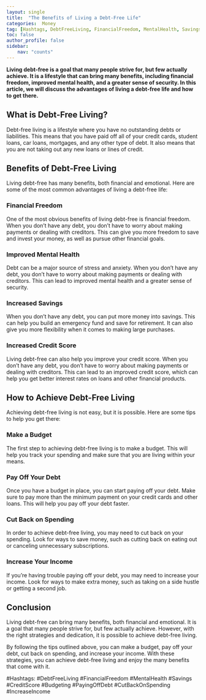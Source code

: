 ```yaml
---
layout: single
title:  "The Benefits of Living a Debt-Free Life"
categories:  Money
tag: [Hashtags, DebtFreeLiving, FinancialFreedom, MentalHealth, Savings, CreditScore, Budgeting, PayingOffDebt, CutBackOnSpending, IncreaseIncome, ]
toc: false
author_profile: false
sidebar:
    nav: "counts"
---
```

    
**Living debt-free is a goal that many people strive for, but few actually achieve. It is a lifestyle that can bring many benefits, including financial freedom, improved mental health, and a greater sense of security. In this article, we will discuss the advantages of living a debt-free life and how to get there.**

## What is Debt-Free Living?

Debt-free living is a lifestyle where you have no outstanding debts or liabilities. This means that you have paid off all of your credit cards, student loans, car loans, mortgages, and any other type of debt. It also means that you are not taking out any new loans or lines of credit.

## Benefits of Debt-Free Living

Living debt-free has many benefits, both financial and emotional. Here are some of the most common advantages of living a debt-free life:

### Financial Freedom

One of the most obvious benefits of living debt-free is financial freedom. When you don’t have any debt, you don’t have to worry about making payments or dealing with creditors. This can give you more freedom to save and invest your money, as well as pursue other financial goals.

### Improved Mental Health

Debt can be a major source of stress and anxiety. When you don’t have any debt, you don’t have to worry about making payments or dealing with creditors. This can lead to improved mental health and a greater sense of security.

### Increased Savings

When you don’t have any debt, you can put more money into savings. This can help you build an emergency fund and save for retirement. It can also give you more flexibility when it comes to making large purchases.

### Increased Credit Score

Living debt-free can also help you improve your credit score. When you don’t have any debt, you don’t have to worry about making payments or dealing with creditors. This can lead to an improved credit score, which can help you get better interest rates on loans and other financial products.

## How to Achieve Debt-Free Living

Achieving debt-free living is not easy, but it is possible. Here are some tips to help you get there:

### Make a Budget

The first step to achieving debt-free living is to make a budget. This will help you track your spending and make sure that you are living within your means.

### Pay Off Your Debt

Once you have a budget in place, you can start paying off your debt. Make sure to pay more than the minimum payment on your credit cards and other loans. This will help you pay off your debt faster.

### Cut Back on Spending

In order to achieve debt-free living, you may need to cut back on your spending. Look for ways to save money, such as cutting back on eating out or canceling unnecessary subscriptions.

### Increase Your Income

If you’re having trouble paying off your debt, you may need to increase your income. Look for ways to make extra money, such as taking on a side hustle or getting a second job.

## Conclusion

Living debt-free can bring many benefits, both financial and emotional. It is a goal that many people strive for, but few actually achieve. However, with the right strategies and dedication, it is possible to achieve debt-free living. 

By following the tips outlined above, you can make a budget, pay off your debt, cut back on spending, and increase your income. With these strategies, you can achieve debt-free living and enjoy the many benefits that come with it.

#Hashtags: #DebtFreeLiving #FinancialFreedom #MentalHealth #Savings #CreditScore #Budgeting #PayingOffDebt #CutBackOnSpending #IncreaseIncome